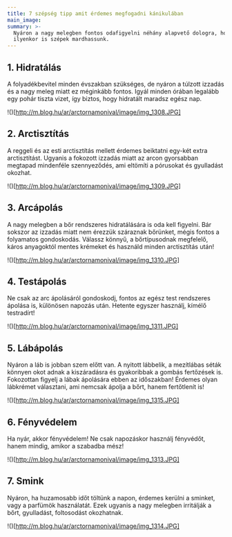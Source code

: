 ```yaml
---
title: 7 szépség tipp amit érdemes megfogadni kánikulában
main_image:
summary: >-
  Nyáron a nagy melegben fontos odafigyelni néhány alapvető dologra, hogy
  ilyenkor is szépek mardhassunk. 
---
```


## 1. Hidratálás

A folyadékbevitel minden évszakban szükséges, de nyáron a túlzott izzadás és a
nagy meleg miatt ez méginkább fontos. Igyál minden órában legalább egy pohár
tiszta vizet, így biztos, hogy hidratált maradsz egész nap.

!()[http://m.blog.hu/ar/arctornamonival/image/img_1308.JPG]

## 2. Arctisztítás

A reggeli és az esti arctisztítás mellett érdemes beiktatni egy-két extra
arctisztítást. Ugyanis a fokozott izzadás miatt az arcon gyorsabban megtapad
mindenféle szennyeződés, ami eltömíti a pórusokat és gyulladást okozhat.

!()[http://m.blog.hu/ar/arctornamonival/image/img_1309.JPG]

## 3. Arcápolás


A nagy melegben a bőr rendszeres hidratálására is oda kell figyelni. Bár sokszor
az izzadás miatt nem érezzük száraznak bőrünket, mégis fontos a folyamatos
gondoskodás. Válassz könnyű, a bőrtípusodnak megfelelő, káros anyagoktól mentes
krémeket és használd minden arctisztítás után!

!()[http://m.blog.hu/ar/arctornamonival/image/img_1310.JPG]
     
## 4. Testápolás

Ne csak az arc ápolásáról gondoskodj, fontos az egész test rendszeres ápolása
is, különösen napozás után. Hetente egyszer használj, kímélő testradírt!

!()[http://m.blog.hu/ar/arctornamonival/image/img_1311.JPG]
     
## 5. Lábápolás

Nyáron a láb is jobban szem előtt van. A nyitott lábbelik, a mezítlábas séták
könnyen okot adnak a kiszáradásra és gyakoribbak a gombás fertőzések is.
Fokozottan figyelj a lábak ápolására ebben az időszakban! Érdemes olyan
lábkrémet választani, ami nemcsak ápolja a bőrt, hanem fertőtlenít is!

!()[http://m.blog.hu/ar/arctornamonival/image/img_1315.JPG]
     
## 6. Fényvédelem

Ha nyár, akkor fényvédelem! Ne csak napozáskor használj fényvédőt, hanem mindig,
amikor a szabadba mész!

!()[http://m.blog.hu/ar/arctornamonival/image/img_1313.JPG]

## 7. Smink

Nyáron, ha huzamosabb időt töltünk a napon, érdemes kerülni a sminket, vagy a
parfümök használatát. Ezek ugyanis a nagy melegben irritálják a bőrt,
gyulladást, foltosodást okozhatnak.

!()[http://m.blog.hu/ar/arctornamonival/image/img_1314.JPG]
     

